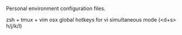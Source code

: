 Personal environment configuration files.

zsh + tmux + vim
osx global hotkeys for vi simultaneous mode (<d+s> h/j/k/l)
